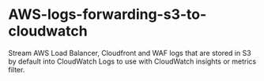 # AWS-logs-forwarding-s3-to-cloudwatch
Stream AWS Load Balancer, Cloudfront and WAF logs that are stored in S3 by default into CloudWatch Logs to use with CloudWatch insights or metrics filter.
